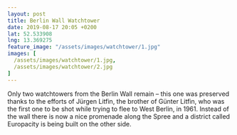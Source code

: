 ```yaml
---
layout: post
title: Berlin Wall Watchtower
date: 2019-08-17 20:05 +0200
lat: 52.533908
lng: 13.369275
feature_image: "/assets/images/watchtower/1.jpg"
images: [
  /assets/images/watchtower/1.jpg,
  /assets/images/watchtower/2.jpg
]
---
```


Only two watchtowers from the Berlin Wall remain – this one was preserved thanks to the efforts of Jürgen Litfin, the brother of Günter Litfin, who was the first one to be shot while trying to flee to West Berlin, in 1961. Instead of the wall there is now a nice promenade along the Spree and a district called Europacity is being built on the other side.
